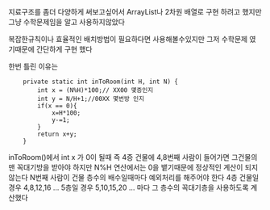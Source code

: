 지료구조를 좀더 다양하게 써보고싶어서 ArrayList나
2차원 배열로 구현 하려고 했지만
그냥 수학문제임을 알고 사용하지않았다

복잡한규칙이나 효율적인 배치방법이 필요하다면 사용해볼수있지만
그저 수학문제 였기때문에 간단하게 구현 했다

한번 틀린 이유는
~~~
    private static int inToRoom(int H, int N) {
        int x = (N%H)*100;// XX00 몇증인지
        int y = N/H+1;//00XX 몇번방 인지
        if(x == 0){
            x=H*100;
            y-=1;
        }
        return x+y;
    }
~~~
inToRoom()에서 int x 가 0이 될때
즉
4증 건물에 4,8번째 사람이 들어가면 그건물의 맨 꼭대기방을 받아야 하지만
N%H 연산에서는 0을 뱉기때문에 정상적인 계산이 되지않는다
N번째 사람이 건물 층수의 배수일때마다 예외처리를 해주어야 한다
4층 건물일 경우 4,8,12,16 ...
5층일 경우 5,10,15,20 ...
마다 그 층수의 꼭대기층을 사용하도록 계산했다